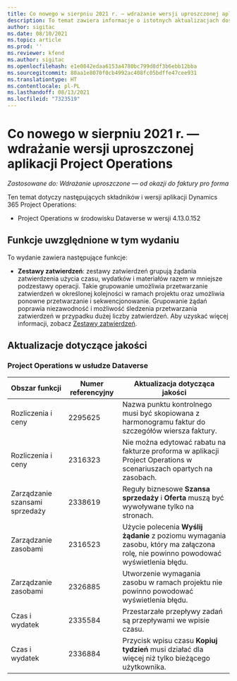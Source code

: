 ```yaml
---
title: Co nowego w sierpniu 2021 r. — wdrażanie wersji uproszczonej aplikacji Project Operations
description: To temat zawiera informacje o istotnych aktualizacjach dostępnych w wydaniu aplikacji wdrożenia wersji uproszczonej aplikacji Project Operations z sierpnia 2021 r.
author: sigitac
ms.date: 08/10/2021
ms.topic: article
ms.prod: ''
ms.reviewer: kfend
ms.author: sigitac
ms.openlocfilehash: e1e0842edaa6153a4780bc799d8df3b6ebb12bba
ms.sourcegitcommit: 80aa1e8070f0cb4992ac408fc05bdffe47cee931
ms.translationtype: HT
ms.contentlocale: pl-PL
ms.lasthandoff: 08/13/2021
ms.locfileid: "7323519"
---
```

# <a name="whats-new-august-2021---project-operations-lite-deployment"></a>Co nowego w sierpniu 2021 r. — wdrażanie wersji uproszczonej aplikacji Project Operations

_Zastosowane do: Wdrażanie uproszczone — od okazji do faktury pro forma_

Ten temat dotyczy następujących składników i wersji aplikacji Dynamics 365 Project Operations:

  - Project Operations w środowisku Dataverse w wersji 4.13.0.152

## <a name="features-included-in-this-release"></a>Funkcje uwzględnione w tym wydaniu

To wydanie zawiera następujące funkcje:

- **Zestawy zatwierdzeń**: zestawy zatwierdzeń grupują żądania zatwierdzenia użycia czasu, wydatków i materiałów razem w mniejsze podzestawy operacji. Takie grupowanie umożliwia przetwarzanie zatwierdzeń w określonej kolejności w ramach projektu oraz umożliwia ponowne przetwarzanie i sekwencjonowanie. Grupowanie żądań poprawia niezawodność i możliwość śledzenia przetwarzania zatwierdzeń w przypadku dużej liczby zatwierdzeń. Aby uzyskać więcej informacji, zobacz [Zestawy zatwierdzeń](../../approvals/approval-sets.md).

## <a name="quality-updates"></a>Aktualizacje dotyczące jakości

### <a name="project-operations-on-dataverse"></a>Project Operations w usłudze Dataverse

| **Obszar funkcji** | **Numer referencyjny** | **Aktualizacja dotycząca jakości** |
| --- | --- | --- |
| Rozliczenia i ceny | 2295625 | Nazwa punktu kontrolnego musi być skopiowana z harmonogramu faktur do szczegółów wiersza faktury. |
| Rozliczenia i ceny | 2316323 | Nie można edytować rabatu na fakturze proforma w aplikacji Project Operations w scenariuszach opartych na zasobach. |
|   Zarządzanie szansami sprzedaży | 2338619 | Reguły biznesowe **Szansa sprzedaży** i **Oferta** muszą być wywoływane tylko na stronach. |
| Zarządzanie zasobami | 2316523 | Użycie polecenia **Wyślij żądanie** z poziomu wymagania zasobu, który ma załączona rolę, nie powinno powodować wyświetlenia błędu. |
| Zarządzanie zasobami | 2326885 | Utworzenie wymagania zasobu w ramach projektu nie powinno powodować wyświetlenia błędu. |
| Czas i wydatek | 2335584 | Przestarzałe przepływy zadań są przepływami we wpisie czasu. |
| Czas i wydatek | 2336884 | Przycisk wpisu czasu **Kopiuj tydzień** musi działać dla więcej niż tylko bieżącego użytkownika. |
